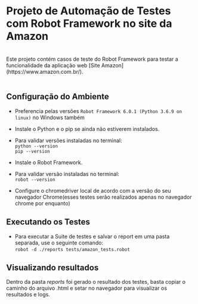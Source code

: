 # Projeto de Automação de Testes com Robot Framework no site da Amazon <br>

<br>
Este projeto contém casos de teste do Robot Framework para testar a funcionalidade da aplicação web [Site Amazon](https://www.amazon.com.br/). <br>
<br>


<a name="Configuração do Ambiente"></a>
## Configuração do Ambiente <br>
- Preferencia pelas versões ```Robot Framework 6.0.1 (Python 3.6.9 on linux)``` no Windows também <br>
- Instale o Python e o pip se ainda não estiverem instalados. <br>
- Para validar versões instaladas no terminal: <br>
```python --version``` <br>
```pip --version``` <br>

- Instale o Robot Framework. <br>
- Para validar versão instaladas no terminal: <br>
```robot --version``` <br>

-	Configure o chromedriver local de acordo com a versão do seu navegador Chrome(esses testes serão realizados apenas no navegador chrome por enquanto) <br>


## Executando os Testes <br>
- Para executar a Suite de testes e salvar o report em uma pasta separada, use o seguinte comando: <br>
```robot -d ./reports tests/amazon_tests.robot``` <br>

## Visualizando resultados <br>
Dentro da pasta *reports* foi gerado o resultado dos testes, basta copiar o caminho do arquivo .html e setar no navegador para visualizar os resultados e logs.<br>




